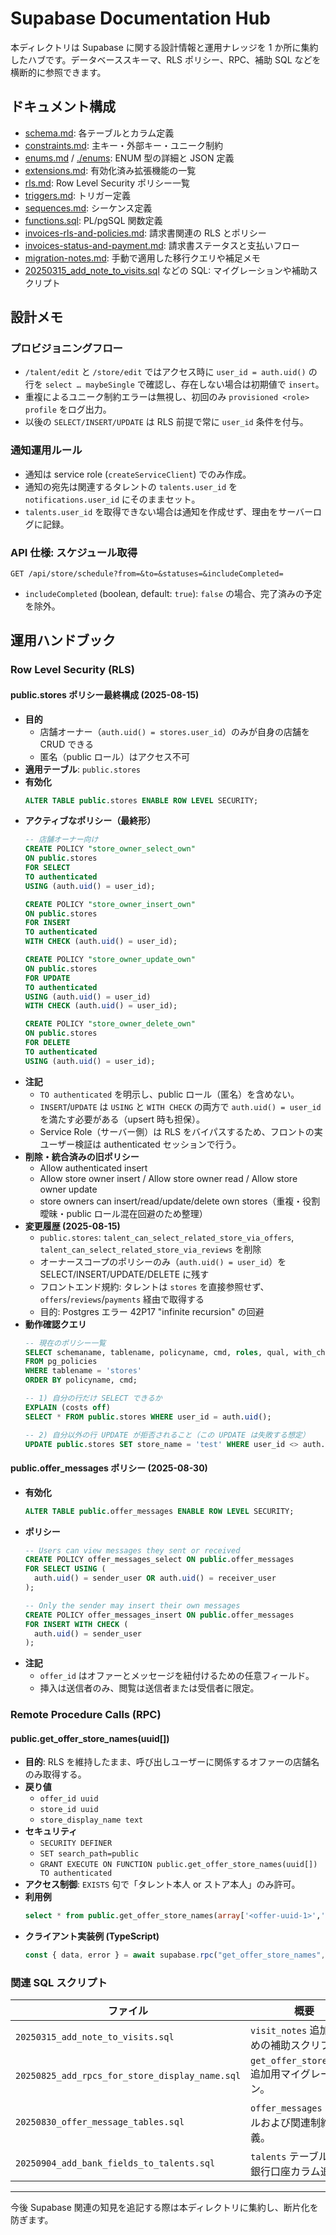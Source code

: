 # Supabase Documentation Hub

本ディレクトリは Supabase に関する設計情報と運用ナレッジを 1 か所に集約したハブです。データベーススキーマ、RLS ポリシー、RPC、補助 SQL などを横断的に参照できます。

## ドキュメント構成
- [schema.md](./schema.md): 各テーブルとカラム定義
- [constraints.md](./constraints.md): 主キー・外部キー・ユニーク制約
- [enums.md](./enums.md) / [./enums](./enums): ENUM 型の詳細と JSON 定義
- [extensions.md](./extensions.md): 有効化済み拡張機能の一覧
- [rls.md](./rls.md): Row Level Security ポリシー一覧
- [triggers.md](./triggers.md): トリガー定義
- [sequences.md](./sequences.md): シーケンス定義
- [functions.sql](./functions.sql): PL/pgSQL 関数定義
- [invoices-rls-and-policies.md](./invoices-rls-and-policies.md): 請求書関連の RLS とポリシー
- [invoices-status-and-payment.md](./invoices-status-and-payment.md): 請求書ステータスと支払いフロー
- [migration-notes.md](./migration-notes.md): 手動で適用した移行クエリや補足メモ
- [20250315_add_note_to_visits.sql](./20250315_add_note_to_visits.sql) などの SQL: マイグレーションや補助スクリプト

## 設計メモ
### プロビジョニングフロー
- `/talent/edit` と `/store/edit` ではアクセス時に `user_id = auth.uid()` の行を `select … maybeSingle` で確認し、存在しない場合は初期値で `insert`。
- 重複によるユニーク制約エラーは無視し、初回のみ `provisioned <role> profile` をログ出力。
- 以後の `SELECT/INSERT/UPDATE` は RLS 前提で常に `user_id` 条件を付与。

### 通知運用ルール
- 通知は service role (`createServiceClient`) でのみ作成。
- 通知の宛先は関連するタレントの `talents.user_id` を `notifications.user_id` にそのままセット。
- `talents.user_id` を取得できない場合は通知を作成せず、理由をサーバーログに記録。

### API 仕様: スケジュール取得
`GET /api/store/schedule?from=&to=&statuses=&includeCompleted=`

- `includeCompleted` (boolean, default: `true`): `false` の場合、完了済みの予定を除外。

## 運用ハンドブック

### Row Level Security (RLS)

#### public.stores ポリシー最終構成 (2025-08-15)

- **目的**
  - 店舗オーナー（`auth.uid() = stores.user_id`）のみが自身の店舗を CRUD できる
  - 匿名（public ロール）はアクセス不可
- **適用テーブル**: `public.stores`
- **有効化**
  ```sql
  ALTER TABLE public.stores ENABLE ROW LEVEL SECURITY;
  ```
- **アクティブなポリシー（最終形）**
  ```sql
  -- 店舗オーナー向け
  CREATE POLICY "store_owner_select_own"
  ON public.stores
  FOR SELECT
  TO authenticated
  USING (auth.uid() = user_id);

  CREATE POLICY "store_owner_insert_own"
  ON public.stores
  FOR INSERT
  TO authenticated
  WITH CHECK (auth.uid() = user_id);

  CREATE POLICY "store_owner_update_own"
  ON public.stores
  FOR UPDATE
  TO authenticated
  USING (auth.uid() = user_id)
  WITH CHECK (auth.uid() = user_id);

  CREATE POLICY "store_owner_delete_own"
  ON public.stores
  FOR DELETE
  TO authenticated
  USING (auth.uid() = user_id);
  ```
- **注記**
  - `TO authenticated` を明示し、public ロール（匿名）を含めない。
  - `INSERT`/`UPDATE` は `USING` と `WITH CHECK` の両方で `auth.uid() = user_id` を満たす必要がある（upsert 時も担保）。
  - Service Role（サーバー側）は RLS をバイパスするため、フロントの実ユーザー検証は authenticated セッションで行う。
- **削除・統合済みの旧ポリシー**
  - Allow authenticated insert
  - Allow store owner insert / Allow store owner read / Allow store owner update
  - store owners can insert/read/update/delete own stores（重複・役割曖昧・public ロール混在回避のため整理）
- **変更履歴 (2025-08-15)**
  - `public.stores`: `talent_can_select_related_store_via_offers`, `talent_can_select_related_store_via_reviews` を削除
  - オーナースコープのポリシーのみ（`auth.uid() = user_id`）を SELECT/INSERT/UPDATE/DELETE に残す
  - フロントエンド規約: タレントは `stores` を直接参照せず、`offers`/`reviews`/`payments` 経由で取得する
  - 目的: Postgres エラー 42P17 "infinite recursion" の回避
- **動作確認クエリ**
  ```sql
  -- 現在のポリシー一覧
  SELECT schemaname, tablename, policyname, cmd, roles, qual, with_check
  FROM pg_policies
  WHERE tablename = 'stores'
  ORDER BY policyname, cmd;

  -- 1) 自分の行だけ SELECT できるか
  EXPLAIN (costs off)
  SELECT * FROM public.stores WHERE user_id = auth.uid();

  -- 2) 自分以外の行 UPDATE が拒否されること（この UPDATE は失敗する想定）
  UPDATE public.stores SET store_name = 'test' WHERE user_id <> auth.uid();
  ```

#### public.offer_messages ポリシー (2025-08-30)

- **有効化**
  ```sql
  ALTER TABLE public.offer_messages ENABLE ROW LEVEL SECURITY;
  ```
- **ポリシー**
  ```sql
  -- Users can view messages they sent or received
  CREATE POLICY offer_messages_select ON public.offer_messages
  FOR SELECT USING (
    auth.uid() = sender_user OR auth.uid() = receiver_user
  );

  -- Only the sender may insert their own messages
  CREATE POLICY offer_messages_insert ON public.offer_messages
  FOR INSERT WITH CHECK (
    auth.uid() = sender_user
  );
  ```
- **注記**
  - `offer_id` はオファーとメッセージを紐付けるための任意フィールド。
  - 挿入は送信者のみ、閲覧は送信者または受信者に限定。

### Remote Procedure Calls (RPC)

#### public.get_offer_store_names(uuid[])

- **目的**: RLS を維持したまま、呼び出しユーザーに関係するオファーの店舗名のみ取得する。
- **戻り値**
  - `offer_id uuid`
  - `store_id uuid`
  - `store_display_name text`
- **セキュリティ**
  - `SECURITY DEFINER`
  - `SET search_path=public`
  - `GRANT EXECUTE ON FUNCTION public.get_offer_store_names(uuid[]) TO authenticated`
- **アクセス制御**: `EXISTS` 句で「タレント本人 or ストア本人」のみ許可。
- **利用例**
  ```sql
  select * from public.get_offer_store_names(array['<offer-uuid-1>','<offer-uuid-2>']);
  ```
- **クライアント実装例 (TypeScript)**
  ```ts
  const { data, error } = await supabase.rpc("get_offer_store_names", { _offer_ids: offerIds });
  ```

### 関連 SQL スクリプト

| ファイル | 概要 |
| --- | --- |
| `20250315_add_note_to_visits.sql` | `visit_notes` 追加のための補助スクリプト。 |
| `20250825_add_rpcs_for_store_display_name.sql` | `get_offer_store_names` 追加用マイグレーション。 |
| `20250830_offer_message_tables.sql` | `offer_messages` テーブルおよび関連制約を定義。 |
| `20250904_add_bank_fields_to_talents.sql` | `talents` テーブルへの銀行口座カラム追加。 |

---

今後 Supabase 関連の知見を追記する際は本ディレクトリに集約し、断片化を防ぎます。
